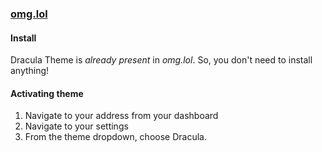 ### [omg.lol](https://home.omg.lol/)

#### Install

Dracula Theme is _already present_ in _omg.lol_. So, you don't need to install anything!

#### Activating theme

1. Navigate to your address from your dashboard
2. Navigate to your settings
3. From the theme dropdown, choose Dracula.
